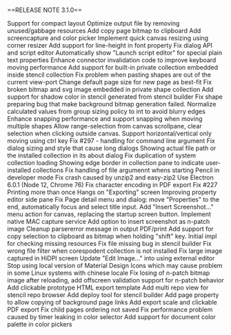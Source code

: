 ==RELEASE NOTE 3.1.0==

Support for compact layout
Optimize output file by removing unused/gabbage resources
Add copy page bitmap to clipboard
Add screencapture and color picker
Implement quick canvas resizing using corner resizer
Add support for line-height in font property
Fix dialog API and script editor
Automatically show "Launch script editor" for special plain text properties
Enhance connector invalidation code to improve keyboard moving performance
Add support for built-in private collection embedded inside stencil collection
Fix problem when pasting shapes are out of the current view-port
Change default page size for new page as best-fit
Fix broken bitmap and svg image embedded in private shape collection
Add support for shadow color in stencil generated from stencil builder
Fix shape preparing bug that make background bitmap generation failed.
Normalize calculated values from group sizing policy to int to avoid blurry edges
Enhance snapping performance and support snapping when moving multiple shapes
Allow range-selection from canvas scrollpane, clear selection when clicking outside canvas.
Support horizontal/vertical only moving using ctrl key
Fix #297 - handling for command line argument 
Fix dialog sizing and style that cause long dialogs
Showing actual file path or the installed collection in its about dialog
Fix duplication of system collection loading
Showing edge border in collection pane to indicate user-installed collections
Fix handling of file argumennt whens starting Pencil in developer mode
Fix crash caused by unzip2 and easy-zip2
Use Electron 6.0.1 (Node 12, Chrome 76)
Fix character encoding in PDF export
Fix #227 Printing more than once Hangs on "Exporting" screen 
Improving property editor side pane
Fix Page detail menu and dialog: move "Properties" to the end, automatically focus and select title input.
Add "Insert Screenshot..." menu action for canvas, replacing the startup screen button.
Implement native MAC capture service
Add option to insert screenshot as n-patch image
Cleanup parsererror message in output PDF/print
Add support for copy selection to clipboard as bitmap when holding "shift" key.
Initial impl for checking missing resources
Fix file missing bug in stencil builder
Fix wrong file filter when corespodent collection is not installed
Fix large image captured in HiDPI screen
Update "Edit Image..." into using external editor
Stop using local version of Material Design Icons which may cause problem in some Linux systems with chinese locale
Fix losing of n-patch bitmap image after reloading, add offscreen validation support for n-patch behavior
Add clickable prototype HTML export template
Add multi repo view for stencil repo browser
Add deploy tool for stencil builder
Add page property to allow copying of background page links
Add export scale and clickable PDF export
Fix child pages ordering not saved
Fix performance problem caused by timer leaking in color selector
Add support for document color palette in color pickers
